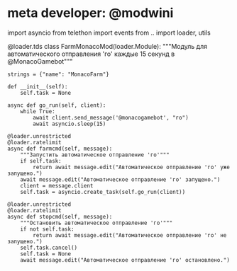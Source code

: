 # meta developer: @modwini
import asyncio
from telethon import events
from .. import loader, utils

@loader.tds
class FarmMonacoMod(loader.Module):
    """Модуль для автоматического отправления 'го' каждые 15 секунд в @MonacoGamebot"""

    strings = {"name": "MonacoFarm"}

    def __init__(self):
        self.task = None

    async def go_run(self, client):
        while True:
            await client.send_message('@monacogamebot', "го")
            await asyncio.sleep(15)

    @loader.unrestricted
    @loader.ratelimit
    async def farmcmd(self, message):
        """Запустить автоматическое отправление 'го'"""
        if self.task:
            return await message.edit("Автоматическое отправление 'го' уже запущено.")
        await message.edit("Автоматическое отправление 'го' запущено.")
        client = message.client
        self.task = asyncio.create_task(self.go_run(client))

    @loader.unrestricted
    @loader.ratelimit
    async def stopcmd(self, message):
        """Остановить автоматическое отправление 'го'"""
        if not self.task:
            return await message.edit("Автоматическое отправление 'го' не запущено.")
        self.task.cancel()
        self.task = None
        await message.edit("Автоматическое отправление 'го' остановлено.")
